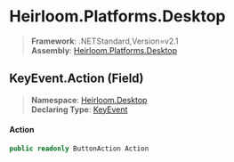 # Heirloom.Platforms.Desktop

> **Framework**: .NETStandard,Version=v2.1  
> **Assembly**: [Heirloom.Platforms.Desktop][0]

## KeyEvent.Action (Field)

> **Namespace**: [Heirloom.Desktop][0]  
> **Declaring Type**: [KeyEvent][1]

#### Action

```cs
public readonly ButtonAction Action
```

[0]: ../../../Heirloom.Platforms.Desktop.md
[1]: ../KeyEvent.md
